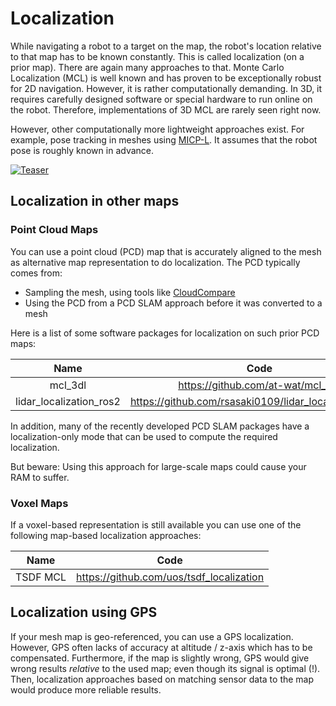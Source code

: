 # Localization

While navigating a robot to a target on the map, the robot's location relative to that map has to be known constantly.
This is called localization (on a prior map).
There are again many approaches to that.
Monte Carlo Localization (MCL) is well known and has proven to be exceptionally robust for 2D navigation.
However, it is rather computationally demanding.
In 3D, it requires carefully designed software or special hardware to run online on the robot.
Therefore, implementations of 3D MCL are rarely seen right now.

However, other computationally more lightweight approaches exist.
For example, pose tracking in meshes using [MICP-L](https://github.com/uos/rmcl).
It assumes that the robot pose is roughly known in advance.

[![Teaser](/media/micp.gif)](http://www.youtube.com/watch?v=G-Z5K0bPFFU)

## Localization in other maps

### Point Cloud Maps

You can use a point cloud (PCD) map that is accurately aligned to the mesh as alternative map representation to do localization. The PCD typically comes from:
- Sampling the mesh, using tools like [CloudCompare](https://www.danielgm.net/cc/)
- Using the PCD from a PCD SLAM approach before it was converted to a mesh

Here is a list of some software packages for localization on such prior PCD maps:

| Name | Code |
|:----:|:----:|
| mcl_3dl |  https://github.com/at-wat/mcl_3dl  |
| lidar_localization_ros2 | https://github.com/rsasaki0109/lidar_localization_ros2 |


In addition, many of the recently developed PCD SLAM packages have a localization-only mode that can be used to compute the required localization.

But beware: Using this approach for large-scale maps could cause your RAM to suffer.

### Voxel Maps

If a voxel-based representation is still available you can use one of the following map-based localization approaches:

| Name | Code |
|:----:|:----:|
| TSDF MCL | https://github.com/uos/tsdf_localization  |

## Localization using GPS

If your mesh map is geo-referenced, you can use a GPS localization.
However, GPS often lacks of accuracy at altitude / z-axis which has to be compensated.
Furthermore, if the map is slightly wrong, GPS would give wrong results *relative* to the used map; even though its signal is optimal (!).
Then, localization approaches based on matching sensor data to the map would produce more reliable results. 

